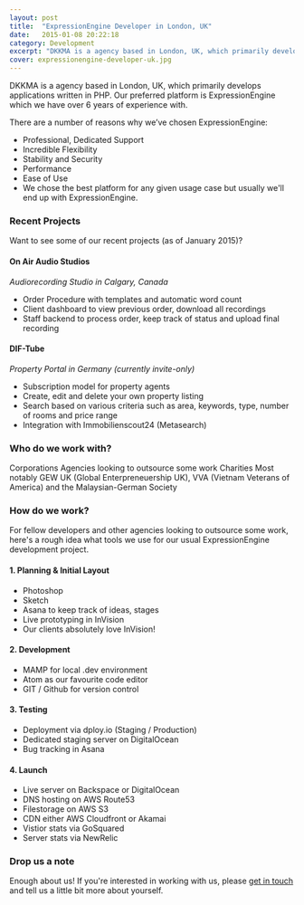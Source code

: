 ```yaml
---
layout: post
title:  "ExpressionEngine Developer in London, UK"
date:   2015-01-08 20:22:18
category: Development
excerpt: "DKKMA is a agency based in London, UK, which primarily develops applications written in PHP. Our preferred platform is ExpressionEngine which we have over 6 years of experience with."
cover: expressionengine-developer-uk.jpg
---
```


DKKMA is a agency based in London, UK, which primarily develops applications written in PHP. Our preferred platform is ExpressionEngine which we have over 6 years of experience with.

There are a number of reasons why we’ve chosen ExpressionEngine:

- Professional, Dedicated Support
- Incredible Flexibility
- Stability and Security
- Performance
- Ease of Use
- We chose the best platform for any given usage case but usually we'll end up with ExpressionEngine.

### Recent Projects
Want to see some of our recent projects (as of January 2015)?

#### On Air Audio Studios
_Audiorecording Studio in Calgary, Canada_

- Order Procedure with templates and automatic word count
- Client dashboard to view previous order, download all recordings
- Staff backend to process order, keep track of status and upload final recording

#### DIF-Tube
_Property Portal in Germany (currently invite-only)_

- Subscription model for property agents
- Create, edit and delete your own property listing
- Search based on various criteria such as area, keywords, type, number of rooms and price range
- Integration with Immobilienscout24 (Metasearch)

### Who do we work with?
Corporations
Agencies looking to outsource some work
Charities
Most notably GEW UK (Global Enterpreneuership UK), VVA (Vietnam Veterans of America) and the Malaysian-German Society

### How do we work?
For fellow developers and other agencies looking to outsource some work, here's a rough idea what tools we use for our usual ExpressionEngine development project.

#### 1. Planning & Initial Layout

- Photoshop
- Sketch
- Asana to keep track of ideas, stages
- Live prototyping in InVision
- Our clients absolutely love InVision!

#### 2. Development

- MAMP for local .dev environment
- Atom as our favourite code editor
- GIT / Github for version control

#### 3. Testing

- Deployment via dploy.io (Staging / Production)
- Dedicated staging server on DigitalOcean
- Bug tracking in Asana

#### 4. Launch

- Live server on Backspace or DigitalOcean
- DNS hosting on AWS Route53
- Filestorage on AWS S3
- CDN either AWS Cloudfront or Akamai
- Vistior stats via GoSquared
- Server stats via NewRelic

### Drop us a note
Enough about us! If you're interested in working with us, please [get in touch][contact] and tell us a little bit more about yourself.

[contact]: https://www.dkkma.com/contact
